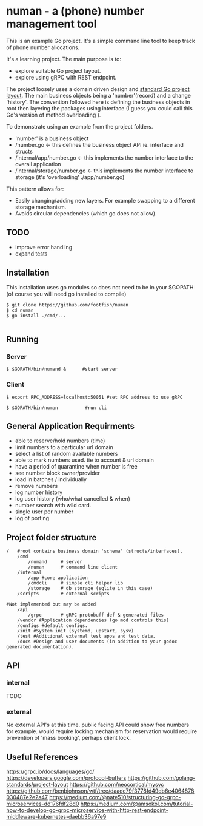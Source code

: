 # numan - a (phone) number management tool 

This is an example Go project. It's a simple command line tool to keep track of phone number allocations. 

It's a learning project. The main purpose is to:
- explore suitable Go project layout. 
- explore using gRPC with REST endpoint. 

The project loosely uses a domain driven design and [standard Go project layout](https://github.com/golang-standards/project-layout). The main business objects being a 'number'(record) and a change 'history'. 
The convention followed here is defining the business objects in root then layering the packages using interface (I guess you could call this Go's version of method overloading ). 

To demonstrate using an example from the project folders. 

- 'number' is a business object 
- /number.go <- this defines the business object API ie. interface and structs  
- /internal/app/number.go <- this implements the number interface to the overall application 
- /internal/storage/number.go <- this implements the number interface to storage (it's 'overloading'  ./app/number.go)

This pattern allows for: 
- Easily changing/adding new layers. For example swapping to a different storage mechanism. 
- Avoids circular dependencies (which go does not allow). 

## TODO
- improve error handling 
- expand tests 


## Installation
This installation uses go modules so does not need to be in your $GOPATH (of course you will need go installed to compile)

```
$ git clone https://github.com/footfish/numan
$ cd numan
$ go install ./cmd/...
 
```
## Running 

### Server 

`$ $GOPATH/bin/numand &      #start server`

### Client 

`$ export RPC_ADDRESS=localhost:50051 #set RPC address to use gRPC` 

`$ $GOPATH/bin/numan          #run cli`


## General Application Requirments 
- able to reserve/hold numbers (time)
- limit numbers to a particular url domain
- select a list of random available numbers 
- able to mark numbers used. tie to account & url domain 
- have a period of quarantine when number is free  
- see number block owner/provider 
- load in batches / individually 
- remove numbers 
- log number history 
- log user history (who/what cancelled & when) 
- number search with wild card. 
- single user per number 
- log of porting 


## Project folder structure 
```
/   #root contains business domain 'schema' (structs/interfaces). 
    /cmd
        /numand     # server 
        /numan      # command line client 
    /internal 
        /app #core application 
        /cmdcli     # simple cli helper lib 
        /storage    # db storage (sqlite in this case)
    /scripts        # external scripts 

#Not implemented but may be added 
    /api
        /grpc       # gRPC protobuff def & generated files 
    /vendor #Application dependencies (go mod controls this)
    /configs #default configs.
    /init #System init (systemd, upstart, sysv)
    /test #Additional external test apps and test data.
    /docs #Design and user documents (in addition to your godoc generated documentation).
```


## API 

### internal 
TODO

### external 
No external API's at this time. 
public facing API could show free numbers for example. 
would require locking mechanism for reservation
would require prevention of 'mass booking', perhaps client lock. 

## Useful References

https://grpc.io/docs/languages/go/
https://developers.google.com/protocol-buffers
https://github.com/golang-standards/project-layout
https://github.com/neocortical/mysvc
https://github.com/benbjohnson/wtf/tree/daadc79f3778fd49db6e4064878030487e2e2a47
https://medium.com/@nate510/structuring-go-grpc-microservices-dd176fdf28d0
https://medium.com/@amsokol.com/tutorial-how-to-develop-go-grpc-microservice-with-http-rest-endpoint-middleware-kubernetes-daebb36a97e9


